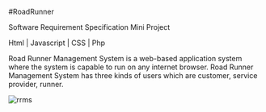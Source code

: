 #RoadRunner

Software Requirement Specification Mini Project

Html | Javascript | CSS | Php

Road Runner Management System is a web-based application system where the system is capable to run on any internet browser. Road Runner Management System has three kinds of users which are customer, service provider, runner.


![rrms](https://user-images.githubusercontent.com/76787324/201714431-6e0f5807-7c15-4bd1-be37-cfd402e848c7.png)
